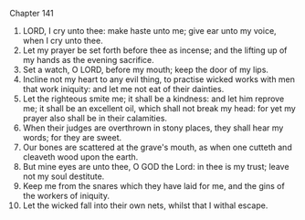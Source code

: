 

Chapter 141

1. LORD, I cry unto thee: make haste unto me; give ear unto my voice, when I cry unto thee.
2. Let my prayer be set forth before thee as incense; and the lifting up of my hands as the evening sacrifice.
3. Set a watch, O LORD, before my mouth; keep the door of my lips.
4. Incline not my heart to any evil thing, to practise wicked works with men that work iniquity: and let me not eat of their dainties.
5. Let the righteous smite me; it shall be a kindness: and let him reprove me; it shall be an excellent oil, which shall not break my head: for yet my prayer also shall be in their calamities.
6. When their judges are overthrown in stony places, they shall hear my words; for they are sweet.
7. Our bones are scattered at the grave's mouth, as when one cutteth and cleaveth wood upon the earth.
8. But mine eyes are unto thee, O GOD the Lord: in thee is my trust; leave not my soul destitute.
9. Keep me from the snares which they have laid for me, and the gins of the workers of iniquity.
10. Let the wicked fall into their own nets, whilst that I withal escape.
